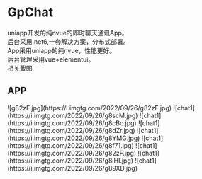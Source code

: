# GpChat
uniapp开发的纯nvue的即时聊天通讯App。
</br>
后台采用.net6,一套解决方案，分布式部署。
</br>
App采用uniapp的纯nvue，性能更好。
</br>
后台管理采用vue+elementui。
</br>
相关截图
</br>
<h2>APP</h2> 
![g82zF.jpg](https://i.imgtg.com/2022/09/26/g82zF.jpg)
![chat1](https://i.imgtg.com/2022/09/26/g8scM.jpg)
![chat1](https://i.imgtg.com/2022/09/26/g8cBc.jpg)
![chat1](https://i.imgtg.com/2022/09/26/g8dZr.jpg)
![chat1](https://i.imgtg.com/2022/09/26/g8YMG.jpg)
![chat1](https://i.imgtg.com/2022/09/26/g8f71.jpg)
![chat1](https://i.imgtg.com/2022/09/26/g82zF.jpg)
![chat1](https://i.imgtg.com/2022/09/26/g8lHI.jpg)
![chat1](https://i.imgtg.com/2022/09/26/g89XD.jpg)


